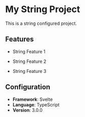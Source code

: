 # My String Project

This is a string configured project.

## Features

- String Feature 1

- String Feature 2

- String Feature 3

## Configuration

- **Framework**: Svelte
- **Language**: TypeScript
- **Version**: 3.0.0
